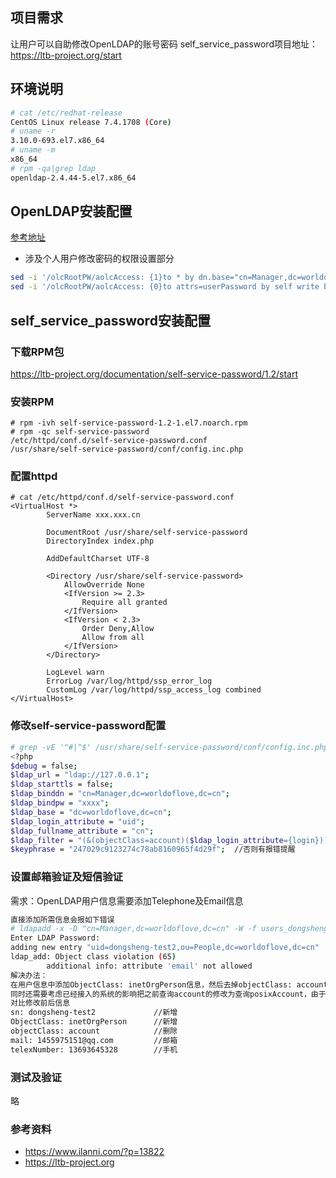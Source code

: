 ## 项目需求
让用户可以自助修改OpenLDAP的账号密码
self_service_password项目地址：https://ltb-project.org/start

## 环境说明
``` bash
# cat /etc/redhat-release 
CentOS Linux release 7.4.1708 (Core) 
# uname -r
3.10.0-693.el7.x86_64
# uname -m
x86_64
# rpm -qa|grep ldap
openldap-2.4.44-5.el7.x86_64
```

## OpenLDAP安装配置
[参考地址](https://github.com/mds1455975151/tools/blob/master/openldap/ldap-c7-install.sh)
- 涉及个人用户修改密码的权限设置部分
``` bash 
sed -i '/olcRootPW/aolcAccess: {1}to * by dn.base="cn=Manager,dc=worldoflove,dc=cn" write by self write by * read' /etc/openldap/slapd.d/cn\=config/olcDatabase\=\{2\}hdb.ldif
sed -i '/olcRootPW/aolcAccess: {0}to attrs=userPassword by self write by dn.base="cn=Manager,dc=worldoflove,dc=cn" write by anonymous auth by * none' /etc/openldap/slapd.d/cn\=config/olcDatabase\=\{2\}hdb.ldif
```
## self_service_password安装配置
### 下载RPM包
https://ltb-project.org/documentation/self-service-password/1.2/start
### 安装RPM
```
# rpm -ivh self-service-password-1.2-1.el7.noarch.rpm
# rpm -qc self-service-password 
/etc/httpd/conf.d/self-service-password.conf
/usr/share/self-service-password/conf/config.inc.php
```
### 配置httpd
```
# cat /etc/httpd/conf.d/self-service-password.conf
<VirtualHost *>
        ServerName xxx.xxx.cn

        DocumentRoot /usr/share/self-service-password
        DirectoryIndex index.php

        AddDefaultCharset UTF-8

        <Directory /usr/share/self-service-password>
            AllowOverride None
            <IfVersion >= 2.3>
                Require all granted
            </IfVersion>
            <IfVersion < 2.3>
                Order Deny,Allow
                Allow from all
            </IfVersion>
        </Directory>

        LogLevel warn
        ErrorLog /var/log/httpd/ssp_error_log
        CustomLog /var/log/httpd/ssp_access_log combined
</VirtualHost>
```
### 修改self-service-password配置
``` bash
# grep -vE '^#|^$' /usr/share/self-service-password/conf/config.inc.php
<?php
$debug = false;
$ldap_url = "ldap://127.0.0.1";
$ldap_starttls = false;
$ldap_binddn = "cn=Manager,dc=worldoflove,dc=cn";
$ldap_bindpw = "xxxx";
$ldap_base = "dc=worldoflove,dc=cn";
$ldap_login_attribute = "uid";
$ldap_fullname_attribute = "cn";
$ldap_filter = "(&(objectClass=account)($ldap_login_attribute={login}))";
$keyphrase = "247029c9123274c78ab8160965f4d29f";  //否则有报错提醒
```
### 设置邮箱验证及短信验证
需求：OpenLDAP用户信息需要添加Telephone及Email信息
``` bash 
直接添加所需信息会报如下错误
# ldapadd -x -D "cn=Manager,dc=worldoflove,dc=cn" -W -f users_dongsheng-test2.ldif 
Enter LDAP Password: 
adding new entry "uid=dongsheng-test2,ou=People,dc=worldoflove,dc=cn"
ldap_add: Object class violation (65)
        additional info: attribute 'email' not allowed
解决办法：
在用户信息中添加ObjectClass: inetOrgPerson信息，然后去掉objectClass: account信息
同时还需要考虑已经接入的系统的影响把之前查询account的修改为查询posixAccount，由于新增ObjectClass: inetOrgPerson还要求必须添加sn: dongsheng-test2属性
对比修改前后信息
sn: dongsheng-test2             //新增
ObjectClass: inetOrgPerson      //新增
objectClass: account            //删除
mail: 1455975151@qq.com         //邮箱
telexNumber: 13693645328        //手机
```
### 测试及验证
略
### 参考资料
- https://www.ilanni.com/?p=13822
- https://ltb-project.org
